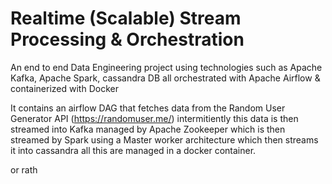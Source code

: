 # Realtime (Scalable) Stream Processing & Orchestration
An end to end Data Engineering project using technologies such as Apache Kafka, Apache Spark, cassandra DB all orchestrated with Apache Airflow & containerized with Docker

It contains an airflow DAG that fetches data from the Random User Generator API (https://randomuser.me/) intermitiently this data is then streamed into Kafka managed by Apache Zookeeper which is then streamed by Spark using a Master worker architecture which then streams it into cassandra all this are managed in a docker container. 


or rath

